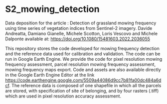# S2_mowing_detection
Data deposition for the article :
Detection of grassland mowing frequency using time series of vegetation indices from Sentinel-2 imagery.
Davide Andreatta, Damiano Gianelle, Michele Scotton, Loris Vescovo and Michele Dalponte
available at: https://doi.org/10.1080/15481603.2022.2036055

This repository stores the code developed for mowing frequency detection and the reference data used for calibration and validation. 
The code can be run in Google Earth Engine. We provide the code for pixel resolution mowing frequency assessment, parcel resolution mowing frequency assessment, mowing frequency maps export. Code and assets are also available directly in the Google Earth Engine Editor at the link https://code.earthengine.google.com/5509a44086d9cc7b81fa00dc484a6dcf.
The reference data is composed of one shapefile in which all the parcels are stored, with specification of site of belonging, and by four rasters (.tiff) which are used in pixel resolution accuracy assessment.


